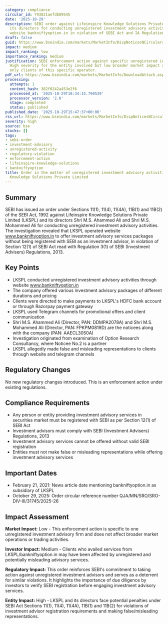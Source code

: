 ```yaml
---
category: compliance
circular_id: 793821aefdb89545
date: '2025-10-29'
description: SEBI order against Lifeinspire Knowledge Solutions Private Limited and
  its directors for conducting unregistered investment advisory activities through
  website bankniftyoption.in in violation of SEBI Act and IA Regulations 2013.
draft: false
guid: https://www.bseindia.com/markets/MarketInfo/DispNoticesNCirculars.aspx?Noticeid={E631FF42-1749-4478-8BCD-3CE9A714E6A6}&noticeno=20251029-58&dt=10/29/2025&icount=58&totcount=60&flag=0
impact: medium
impact_ranking: low
importance_ranking: medium
justification: SEBI enforcement action against specific unregistered investment advisor.
  High severity for the entity involved but low broader market impact as it affects
  only clients of this specific operator.
pdf_url: https://www.bseindia.com/markets/MarketInfo/DownloadAttach.aspx?id=20251029-58&attachedId=6086f158-fcb3-4985-b452-3327713c23ef
processing:
  attempts: 1
  content_hash: 382f0242a453e2f6
  processed_at: '2025-10-29T18:34:15.790539'
  processor_version: '2.0'
  stage: completed
  status: published
published_date: '2025-10-29T15:47:37+00:00'
rss_url: https://www.bseindia.com/markets/MarketInfo/DispNoticesNCirculars.aspx?Noticeid={E631FF42-1749-4478-8BCD-3CE9A714E6A6}&noticeno=20251029-58&dt=10/29/2025&icount=58&totcount=60&flag=0
severity: high
source: bse
stocks: []
tags:
- sebi-order
- investment-advisory
- unregistered-activity
- regulatory-violation
- enforcement-action
- lifeinspire-knowledge-solutions
- bankniftyoption
title: Order in the matter of unregistered investment advisory activities by Lifeinspire
  Knowledge Solutions Private Limited
---
```


## Summary

SEBI has issued an order under Sections 11(1), 11(4), 11(4A), 11B(1) and 11B(2) of the SEBI Act, 1992 against Lifeinspire Knowledge Solutions Private Limited (LKSPL) and its directors Shri M.S. Ahammed Ali and Shri M.S. Mohammed Ali for conducting unregistered investment advisory activities. The investigation revealed that LKSPL operated website www.bankniftyoption.in to offer investment advisory services packages without being registered with SEBI as an investment advisor, in violation of Section 12(1) of SEBI Act read with Regulation 3(1) of SEBI (Investment Advisers) Regulations, 2013.

## Key Points

- LKSPL conducted unregistered investment advisory activities through website www.bankniftyoption.in
- The company offered various investment advisory packages of different durations and pricing
- Clients were directed to make payments to LKSPL's HDFC bank account or through Razorpay payment gateway
- LKSPL used Telegram channels for promotional offers and client communication
- Shri M.S. Ahammed Ali (Director, PAN: DDMPA2078A) and Shri M.S. Mohammed Ali (Director, PAN: FPKPM0819D) are the noticees along with the company (PAN: AAECL3050A)
- Investigation originated from examination of Option Research Consultancy, where Noticee No.2 is a partner
- LKSPL allegedly made false and misleading representations to clients through website and telegram channels

## Regulatory Changes

No new regulatory changes introduced. This is an enforcement action under existing regulations.

## Compliance Requirements

- Any person or entity providing investment advisory services in securities market must be registered with SEBI as per Section 12(1) of SEBI Act
- Investment advisors must comply with SEBI (Investment Advisers) Regulations, 2013
- Investment advisory services cannot be offered without valid SEBI registration
- Entities must not make false or misleading representations while offering investment advisory services

## Important Dates

- February 21, 2021: News article date mentioning bankniftyoption.in as subsidiary of LKSPL
- October 29, 2025: Order circular reference number QJA/MN/SRO/SRO-DIV-III/31745/2025-26

## Impact Assessment

**Market Impact:** Low - This enforcement action is specific to one unregistered investment advisory firm and does not affect broader market operations or trading activities.

**Investor Impact:** Medium - Clients who availed services from LKSPL/bankniftyoption.in may have been affected by unregistered and potentially misleading advisory services.

**Regulatory Impact:** This order reinforces SEBI's commitment to taking action against unregistered investment advisors and serves as a deterrent for similar violations. It highlights the importance of due diligence by investors to verify SEBI registration before engaging investment advisory services.

**Entity Impact:** High - LKSPL and its directors face potential penalties under SEBI Act Sections 11(1), 11(4), 11(4A), 11B(1) and 11B(2) for violations of investment advisor registration requirements and making false/misleading representations.
